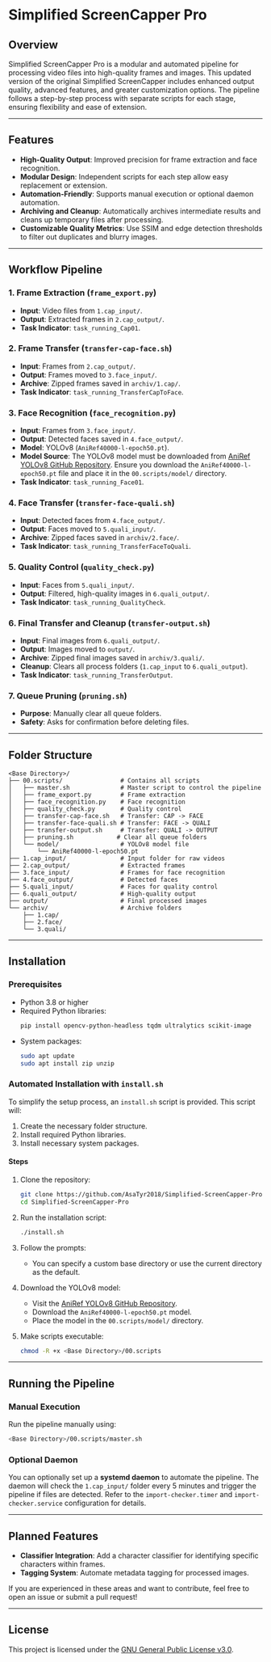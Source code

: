 # Simplified ScreenCapper Pro

## Overview

Simplified ScreenCapper Pro is a modular and automated pipeline for processing video files into high-quality frames and images. This updated version of the original Simplified ScreenCapper includes enhanced output quality, advanced features, and greater customization options. The pipeline follows a step-by-step process with separate scripts for each stage, ensuring flexibility and ease of extension.

---

## Features

- **High-Quality Output**: Improved precision for frame extraction and face recognition.
- **Modular Design**: Independent scripts for each step allow easy replacement or extension.
- **Automation-Friendly**: Supports manual execution or optional daemon automation.
- **Archiving and Cleanup**: Automatically archives intermediate results and cleans up temporary files after processing.
- **Customizable Quality Metrics**: Use SSIM and edge detection thresholds to filter out duplicates and blurry images.

---

## Workflow Pipeline

### 1. Frame Extraction (`frame_export.py`)
- **Input**: Video files from `1.cap_input/`.
- **Output**: Extracted frames in `2.cap_output/`.
- **Task Indicator**: `task_running_Cap01`.

### 2. Frame Transfer (`transfer-cap-face.sh`)
- **Input**: Frames from `2.cap_output/`.
- **Output**: Frames moved to `3.face_input/`.
- **Archive**: Zipped frames saved in `archiv/1.cap/`.
- **Task Indicator**: `task_running_TransferCapToFace`.

### 3. Face Recognition (`face_recognition.py`)
- **Input**: Frames from `3.face_input/`.
- **Output**: Detected faces saved in `4.face_output/`.
- **Model**: YOLOv8 (`AniRef40000-l-epoch50.pt`).
- **Model Source**: The YOLOv8 model must be downloaded from [AniRef YOLOv8 GitHub Repository](https://github.com/SoulflareRC/AniRef-yolov8). Ensure you download the `AniRef40000-l-epoch50.pt` file and place it in the `00.scripts/model/` directory.
- **Task Indicator**: `task_running_Face01`.

### 4. Face Transfer (`transfer-face-quali.sh`)
- **Input**: Detected faces from `4.face_output/`.
- **Output**: Faces moved to `5.quali_input/`.
- **Archive**: Zipped faces saved in `archiv/2.face/`.
- **Task Indicator**: `task_running_TransferFaceToQuali`.

### 5. Quality Control (`quality_check.py`)
- **Input**: Faces from `5.quali_input/`.
- **Output**: Filtered, high-quality images in `6.quali_output/`.
- **Task Indicator**: `task_running_QualityCheck`.

### 6. Final Transfer and Cleanup (`transfer-output.sh`)
- **Input**: Final images from `6.quali_output/`.
- **Output**: Images moved to `output/`.
- **Archive**: Zipped final images saved in `archiv/3.quali/`.
- **Cleanup**: Clears all process folders (`1.cap_input` to `6.quali_output`).
- **Task Indicator**: `task_running_TransferOutput`.

### 7. Queue Pruning (`pruning.sh`)
- **Purpose**: Manually clear all queue folders.
- **Safety**: Asks for confirmation before deleting files.

---

## Folder Structure

```plaintext
<Base Directory>/
├── 00.scripts/                # Contains all scripts
│   ├── master.sh              # Master script to control the pipeline
│   ├── frame_export.py        # Frame extraction
│   ├── face_recognition.py    # Face recognition
│   ├── quality_check.py       # Quality control
│   ├── transfer-cap-face.sh   # Transfer: CAP -> FACE
│   ├── transfer-face-quali.sh # Transfer: FACE -> QUALI
│   ├── transfer-output.sh     # Transfer: QUALI -> OUTPUT
│   ├── pruning.sh            # Clear all queue folders
│   └── model/                 # YOLOv8 model file
│       └── AniRef40000-l-epoch50.pt
├── 1.cap_input/               # Input folder for raw videos
├── 2.cap_output/              # Extracted frames
├── 3.face_input/              # Frames for face recognition
├── 4.face_output/             # Detected faces
├── 5.quali_input/             # Faces for quality control
├── 6.quali_output/            # High-quality output
├── output/                    # Final processed images
└── archiv/                    # Archive folders
    ├── 1.cap/
    ├── 2.face/
    └── 3.quali/
```

---

## Installation

### Prerequisites
- Python 3.8 or higher
- Required Python libraries:
  ```bash
  pip install opencv-python-headless tqdm ultralytics scikit-image
  ```
- System packages:
  ```bash
  sudo apt update
  sudo apt install zip unzip
  ```

### Automated Installation with `install.sh`
To simplify the setup process, an `install.sh` script is provided. This script will:

1. Create the necessary folder structure.
2. Install required Python libraries.
3. Install necessary system packages.

#### Steps
1. Clone the repository:
   ```bash
   git clone https://github.com/AsaTyr2018/Simplified-ScreenCapper-Pro
   cd Simplified-ScreenCapper-Pro
   ```
2. Run the installation script:
   ```bash
   ./install.sh
   ```
3. Follow the prompts:
   - You can specify a custom base directory or use the current directory as the default.

4. Download the YOLOv8 model:
   - Visit the [AniRef YOLOv8 GitHub Repository](https://github.com/SoulflareRC/AniRef-yolov8).
   - Download the `AniRef40000-l-epoch50.pt` model.
   - Place the model in the `00.scripts/model/` directory.
5. Make scripts executable:
   ```bash
   chmod -R +x <Base Directory>/00.scripts
   ```

---

## Running the Pipeline

### Manual Execution
Run the pipeline manually using:
```bash
<Base Directory>/00.scripts/master.sh
```

### Optional Daemon
You can optionally set up a **systemd daemon** to automate the pipeline. The daemon will check the `1.cap_input/` folder every 5 minutes and trigger the pipeline if files are detected. Refer to the `import-checker.timer` and `import-checker.service` configuration for details.

---

## Planned Features

- **Classifier Integration**: Add a character classifier for identifying specific characters within frames.
- **Tagging System**: Automate metadata tagging for processed images.

If you are experienced in these areas and want to contribute, feel free to open an issue or submit a pull request!

---

## License

This project is licensed under the [GNU General Public License v3.0](LICENSE).
